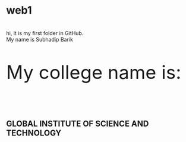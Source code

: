 # web1
<br>
hi, it is my first folder in GitHub.<br>
My name is Subhadip Barik
<p style="font-size:50px;">My college name is:</p><br>
<h2>GLOBAL INSTITUTE OF SCIENCE AND TECHNOLOGY</h2>
